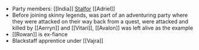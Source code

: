 - Party members: [[India]] [Stalfor](PCs/Current/Stalfor.md) [[Adriel]] 
- Before joining skinny legends, was part of an adventuring party where they were attacked on their way back from a quest, were attacked and killed by [[Aerryn]] and [[Vitari]], [[Avalon]] was left alive as the example
- [[Rowan]] is ex-fiance
- Blackstaff apprentice under [[Vajra]]
